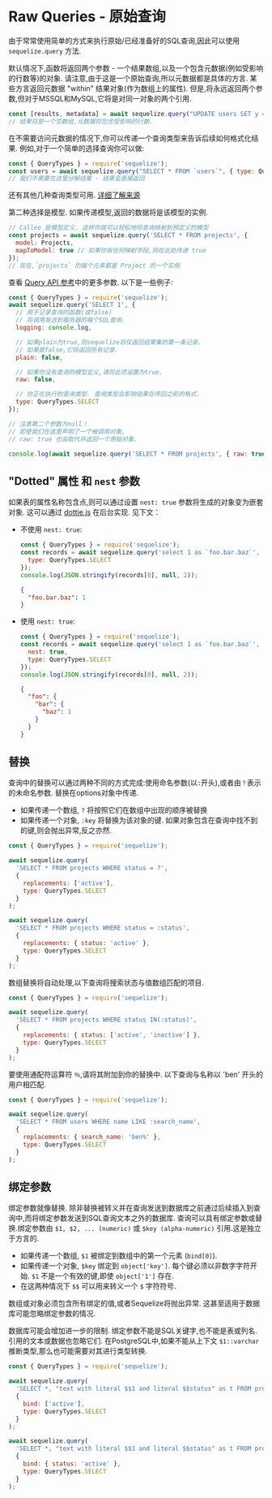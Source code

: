 # Raw Queries - 原始查询

由于常常使用简单的方式来执行原始/已经准备好的SQL查询,因此可以使用 `sequelize.query` 方法.

默认情况下,函数将返回两个参数 - 一个结果数组,以及一个包含元数据(例如受影响的行数等)的对象. 请注意,由于这是一个原始查询,所以元数据都是具体的方言. 某些方言返回元数据 "within" 结果对象(作为数组上的属性). 但是,将永远返回两个参数,但对于MSSQL和MySQL,它将是对同一对象的两个引用.

```js
const [results, metadata] = await sequelize.query("UPDATE users SET y = 42 WHERE x = 12");
// 结果将是一个空数组,元数据将包含受影响的行数.
```

在不需要访问元数据的情况下,你可以传递一个查询类型来告诉后续如何格式化结果. 例如,对于一个简单的选择查询你可以做:

```js
const { QueryTypes } = require('sequelize');
const users = await sequelize.query("SELECT * FROM `users`", { type: QueryTypes.SELECT });
// 我们不需要在这里分解结果 - 结果会直接返回

```

还有其他几种查询类型可用. [详细了解来源](https://github.com/sequelize/sequelize/blob/master/lib/query-types.js)

第二种选择是模型. 如果传递模型,返回的数据将是该模型的实例.

```js
// Callee 是模型定义. 这样你就可以轻松地将查询映射到预定义的模型
const projects = await sequelize.query('SELECT * FROM projects', {
  model: Projects,
  mapToModel: true // 如果你有任何映射字段,则在此处传递 true
});
// 现在,`projects` 的每个元素都是 Project 的一个实例
```

查看 [Query API 参考](class/lib/sequelize.js~Sequelize.html#instance-method-query)中的更多参数. 以下是一些例子:

```js
const { QueryTypes } = require('sequelize');
await sequelize.query('SELECT 1', {
  // 用于记录查询的函数(或false)
  // 将调用发送到服务器的每个SQL查询.
  logging: console.log,

  // 如果plain为true,则sequelize将仅返回结果集的第一条记录. 
  // 如果是false,它将返回所有记录.
  plain: false,

  // 如果你没有查询的模型定义,请将此项设置为true.
  raw: false,

  // 你正在执行的查询类型. 查询类型会影响结果在传回之前的格式.
  type: QueryTypes.SELECT
});

// 注意第二个参数为null！
// 即使我们在这里声明了一个被调用对象,
// raw: true 也会取代并返回一个原始对象.

console.log(await sequelize.query('SELECT * FROM projects', { raw: true }));
```

## "Dotted" 属性 和 `nest` 参数

如果表的属性名称包含点,则可以通过设置 `nest: true` 参数将生成的对象变为嵌套对象. 这可以通过 [dottie.js](https://github.com/mickhansen/dottie.js/) 在后台实现. 见下文：

* 不使用 `nest: true`:

  ```js
  const { QueryTypes } = require('sequelize');
  const records = await sequelize.query('select 1 as `foo.bar.baz`', {
    type: QueryTypes.SELECT
  });
  console.log(JSON.stringify(records[0], null, 2));
  ```

  ```json
  {
    "foo.bar.baz": 1
  }
  ```

* 使用 `nest: true`:

  ```js
  const { QueryTypes } = require('sequelize');
  const records = await sequelize.query('select 1 as `foo.bar.baz`', {
    nest: true,
    type: QueryTypes.SELECT
  });
  console.log(JSON.stringify(records[0], null, 2));
  ```

  ```json
  {
    "foo": {
      "bar": {
        "baz": 1
      }
    }
  }
  ```

## 替换

查询中的替换可以通过两种不同的方式完成:使用命名参数(以`:`开头),或者由`？`表示的未命名参数. 替换在options对象中传递.

* 如果传递一个数组, `?` 将按照它们在数组中出现的顺序被替换
* 如果传递一个对象, `:key` 将替换为该对象的键. 如果对象包含在查询中找不到的键,则会抛出异常,反之亦然.

```js
const { QueryTypes } = require('sequelize');

await sequelize.query(
  'SELECT * FROM projects WHERE status = ?',
  {
    replacements: ['active'],
    type: QueryTypes.SELECT
  }
);

await sequelize.query(
  'SELECT * FROM projects WHERE status = :status',
  {
    replacements: { status: 'active' },
    type: QueryTypes.SELECT
  }
);
```

数组替换将自动处理,以下查询将搜索状态与值数组匹配的项目.

```js
const { QueryTypes } = require('sequelize');

await sequelize.query(
  'SELECT * FROM projects WHERE status IN(:status)',
  {
    replacements: { status: ['active', 'inactive'] },
    type: QueryTypes.SELECT
  }
);
```

要使用通配符运算符 `％`,请将其附加到你的替换中. 以下查询与名称以 'ben' 开头的用户相匹配.

```js
const { QueryTypes } = require('sequelize');

await sequelize.query(
  'SELECT * FROM users WHERE name LIKE :search_name',
  {
    replacements: { search_name: 'ben%' },
    type: QueryTypes.SELECT
  }
);
```

## 绑定参数

绑定参数就像替换. 除非替换被转义并在查询发送到数据库之前通过后续插入到查询中,而将绑定参数发送到SQL查询文本之外的数据库. 查询可以具有绑定参数或替换.绑定参数由 `$1, $2, ... (numeric)` 或 `$key (alpha-numeric)` 引用.这是独立于方言的.

* 如果传递一个数组, `$1` 被绑定到数组中的第一个元素 (`bind[0]`).
* 如果传递一个对象, `$key` 绑定到 `object['key']`. 每个键必须以非数字字符开始. `$1` 不是一个有效的键,即使 `object['1']` 存在.
* 在这两种情况下 `$$` 可以用来转义一个 `$` 字符符号.

数组或对象必须包含所有绑定的值,或者Sequelize将抛出异常. 这甚至适用于数据库可能忽略绑定参数的情况.

数据库可能会增加进一步的限制. 绑定参数不能是SQL关键字,也不能是表或列名. 引用的文本或数据也忽略它们. 在PostgreSQL中,如果不能从上下文 `$1::varchar` 推断类型,那么也可能需要对其进行类型转换.

```js
const { QueryTypes } = require('sequelize');

await sequelize.query(
  'SELECT *, "text with literal $$1 and literal $$status" as t FROM projects WHERE status = $1',
  {
    bind: ['active'],
    type: QueryTypes.SELECT
  }
);

await sequelize.query(
  'SELECT *, "text with literal $$1 and literal $$status" as t FROM projects WHERE status = $status',
  {
    bind: { status: 'active' },
    type: QueryTypes.SELECT
  }
);
```

